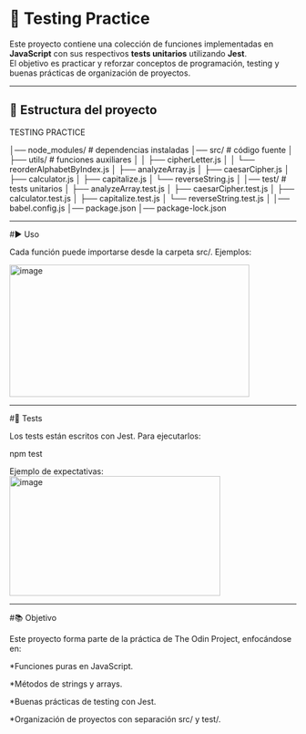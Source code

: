 # 🧪 Testing Practice

Este proyecto contiene una colección de funciones implementadas en **JavaScript** con sus respectivos **tests unitarios** utilizando **Jest**.  
El objetivo es practicar y reforzar conceptos de programación, testing y buenas prácticas de organización de proyectos.

---

## 📂 Estructura del proyecto

TESTING PRACTICE

│── node_modules/ # dependencias instaladas
│── src/ # código fuente
│ ├── utils/ # funciones auxiliares
│ │ ├── cipherLetter.js
│ │ └── reorderAlphabetByIndex.js
│ ├── analyzeArray.js
│ ├── caesarCipher.js
│ ├── calculator.js
│ ├── capitalize.js
│ └── reverseString.js
│
│── test/ # tests unitarios
│ ├── analyzeArray.test.js
│ ├── caesarCipher.test.js
│ ├── calculator.test.js
│ ├── capitalize.test.js
│ └── reverseString.test.js
│
│── babel.config.js
│── package.json
│── package-lock.json

---

#▶️ Uso

Cada función puede importarse desde la carpeta src/. Ejemplos:

<img width="421" height="232" alt="image" src="https://github.com/user-attachments/assets/606ce3f3-23eb-45d6-8489-c8d93446a3a1" />

---

#🧪 Tests

Los tests están escritos con Jest.
Para ejecutarlos:

npm test

Ejemplo de expectativas:
<img width="370" height="210" alt="image" src="https://github.com/user-attachments/assets/e089276c-c2d3-4623-8ff6-b25649510f52" />

---
#📚 Objetivo

Este proyecto forma parte de la práctica de The Odin Project, enfocándose en:

*Funciones puras en JavaScript.

*Métodos de strings y arrays.

*Buenas prácticas de testing con Jest.

*Organización de proyectos con separación src/ y test/.
